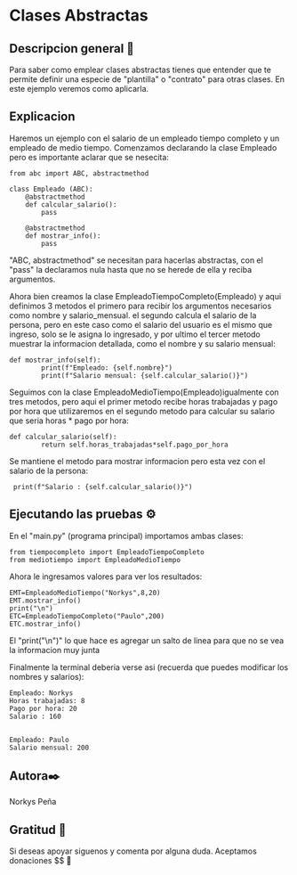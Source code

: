 # Clases Abstractas
## Descripcion general 🚀
Para saber como emplear clases abstractas tienes que entender que te permite definir una especie de "plantilla" o "contrato" para otras clases. En este ejemplo veremos como aplicarla.
## Explicacion 
Haremos un ejemplo con el salario de un empleado tiempo completo y un empleado de medio tiempo. Comenzamos declarando la clase Empleado pero es importante aclarar que se nesecita:
```
from abc import ABC, abstractmethod

class Empleado (ABC):
    @abstractmethod
    def calcular_salario():
        pass
    
    @abstractmethod
    def mostrar_info():
        pass
```
"ABC, abstractmethod" se necesitan para hacerlas abstractas, con el "pass" la declaramos nula hasta que no se herede de ella y reciba argumentos. 

Ahora bien creamos la clase  EmpleadoTiempoCompleto(Empleado) y aqui definimos 3 metodos el primero para recibir los argumentos necesarios como nombre y salario_mensual. el segundo calcula el salario de la persona, pero en este caso como el salario del usuario es el mismo que ingreso, solo se le asigna lo ingresado, y por ultimo el tercer metodo muestrar la informacion detallada, como el nombre y su salario mensual: 
```
def mostrar_info(self):
        print(f"Empleado: {self.nombre}")
        print(f"Salario mensual: {self.calcular_salario()}")
```
Seguimos con la clase EmpleadoMedioTiempo(Empleado)igualmente con tres metodos, pero aqui el primer metodo recibe horas trabajadas y pago por hora que utilizaremos en el segundo metodo para calcular su salario que seria horas * pago por hora:
```
def calcular_salario(self):
        return self.horas_trabajadas*self.pago_por_hora
```
Se mantiene el metodo para mostrar informacion pero esta vez con el salario de la persona:
```
 print(f"Salario : {self.calcular_salario()}")
```
## Ejecutando las pruebas ⚙️ 
En el "main.py" (programa principal) importamos ambas clases:
```
from tiempocompleto import EmpleadoTiempoCompleto
from mediotiempo import EmpleadoMedioTiempo
```
Ahora le ingresamos valores para ver los resultados:
```
EMT=EmpleadoMedioTiempo("Norkys",8,20)
EMT.mostrar_info()
print("\n")
ETC=EmpleadoTiempoCompleto("Paulo",200)
ETC.mostrar_info()
```
El "print("\n")" lo que hace es agregar un salto de linea para que no se vea la informacion muy junta 

Finalmente la terminal deberia verse asi (recuerda que puedes modificar los nombres y salarios):
```
Empleado: Norkys
Horas trabajadas: 8 
Pago por hora: 20   
Salario : 160       


Empleado: Paulo     
Salario mensual: 200

```
## Autora✒️
Norkys Peña

## Gratitud 🎁
Si deseas apoyar siguenos y comenta por alguna duda. Aceptamos donaciones $$ 🤑
